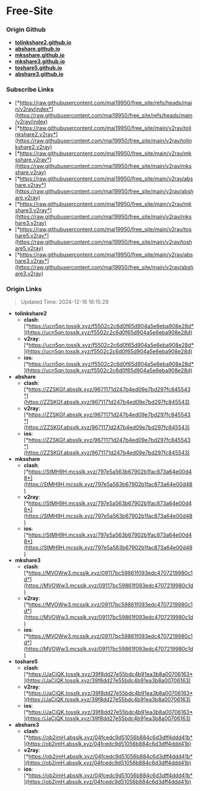 # Free-Site

### Origin Github

- [**tolinkshare2.github.io**](https://github.com/tolinkshare2/tolinkshare2.github.io)
- [**abshare.github.io**](https://github.com/abshare/abshare.github.io)
- [**mksshare.github.io**](https://github.com/mksshare/mksshare.github.io)
- [**mkshare3.github.io**](https://github.com/mkshare3/mkshare3.github.io)
- [**toshare5.github.io**](https://github.com/toshare5/toshare5.github.io)
- [**abshare3.github.io**](https://github.com/abshare3/abshare3.github.io)

### Subscribe Links

- [*https://raw.githubusercontent.com/mai19950/free_site/refs/heads/main/v2ray/index*](https://raw.githubusercontent.com/mai19950/free_site/refs/heads/main/v2ray/index)
- [*https://raw.githubusercontent.com/mai19950/free_site/main/v2ray/tolinkshare2.v2ray*](https://raw.githubusercontent.com/mai19950/free_site/main/v2ray/tolinkshare2.v2ray)
- [*https://raw.githubusercontent.com/mai19950/free_site/main/v2ray/mksshare.v2ray*](https://raw.githubusercontent.com/mai19950/free_site/main/v2ray/mksshare.v2ray)
- [*https://raw.githubusercontent.com/mai19950/free_site/main/v2ray/abshare.v2ray*](https://raw.githubusercontent.com/mai19950/free_site/main/v2ray/abshare.v2ray)
- [*https://raw.githubusercontent.com/mai19950/free_site/main/v2ray/mkshare3.v2ray*](https://raw.githubusercontent.com/mai19950/free_site/main/v2ray/mkshare3.v2ray)
- [*https://raw.githubusercontent.com/mai19950/free_site/main/v2ray/toshare5.v2ray*](https://raw.githubusercontent.com/mai19950/free_site/main/v2ray/toshare5.v2ray)
- [*https://raw.githubusercontent.com/mai19950/free_site/main/v2ray/abshare3.v2ray*](https://raw.githubusercontent.com/mai19950/free_site/main/v2ray/abshare3.v2ray)

### Origin Links

> Updated Time: 2024-12-16 16:15:29

- **tolinkshare2**
  - **clash**: [*https://ucn5qn.tosslk.xyz/f5502c2c6d0f65d904a5e6eba908e28d*](https://ucn5qn.tosslk.xyz/f5502c2c6d0f65d904a5e6eba908e28d)
  - **v2ray**: [*https://ucn5qn.tosslk.xyz/f5502c2c6d0f65d904a5e6eba908e28d*](https://ucn5qn.tosslk.xyz/f5502c2c6d0f65d904a5e6eba908e28d)
  - **ios**: [*https://ucn5qn.tosslk.xyz/f5502c2c6d0f65d904a5e6eba908e28d*](https://ucn5qn.tosslk.xyz/f5502c2c6d0f65d904a5e6eba908e28d)
- **abshare**
  - **clash**: [*https://ZZSKGf.absslk.xyz/9671171d247b4ed09e7bd297fc845543*](https://ZZSKGf.absslk.xyz/9671171d247b4ed09e7bd297fc845543)
  - **v2ray**: [*https://ZZSKGf.absslk.xyz/9671171d247b4ed09e7bd297fc845543*](https://ZZSKGf.absslk.xyz/9671171d247b4ed09e7bd297fc845543)
  - **ios**: [*https://ZZSKGf.absslk.xyz/9671171d247b4ed09e7bd297fc845543*](https://ZZSKGf.absslk.xyz/9671171d247b4ed09e7bd297fc845543)
- **mksshare**
  - **clash**: [*https://StMH9H.mcsslk.xyz/797e5a563b67902b1fac873a64e00d48*](https://StMH9H.mcsslk.xyz/797e5a563b67902b1fac873a64e00d48)
  - **v2ray**: [*https://StMH9H.mcsslk.xyz/797e5a563b67902b1fac873a64e00d48*](https://StMH9H.mcsslk.xyz/797e5a563b67902b1fac873a64e00d48)
  - **ios**: [*https://StMH9H.mcsslk.xyz/797e5a563b67902b1fac873a64e00d48*](https://StMH9H.mcsslk.xyz/797e5a563b67902b1fac873a64e00d48)
- **mkshare3**
  - **clash**: [*https://MVOWw3.mcsslk.xyz/09117bc59861f093edc4707219980c1d*](https://MVOWw3.mcsslk.xyz/09117bc59861f093edc4707219980c1d)
  - **v2ray**: [*https://MVOWw3.mcsslk.xyz/09117bc59861f093edc4707219980c1d*](https://MVOWw3.mcsslk.xyz/09117bc59861f093edc4707219980c1d)
  - **ios**: [*https://MVOWw3.mcsslk.xyz/09117bc59861f093edc4707219980c1d*](https://MVOWw3.mcsslk.xyz/09117bc59861f093edc4707219980c1d)
- **toshare5**
  - **clash**: [*https://JaCiQK.tosslk.xyz/39f8dd27e55bdc4b91ea3b8a00706163*](https://JaCiQK.tosslk.xyz/39f8dd27e55bdc4b91ea3b8a00706163)
  - **v2ray**: [*https://JaCiQK.tosslk.xyz/39f8dd27e55bdc4b91ea3b8a00706163*](https://JaCiQK.tosslk.xyz/39f8dd27e55bdc4b91ea3b8a00706163)
  - **ios**: [*https://JaCiQK.tosslk.xyz/39f8dd27e55bdc4b91ea3b8a00706163*](https://JaCiQK.tosslk.xyz/39f8dd27e55bdc4b91ea3b8a00706163)
- **abshare3**
  - **clash**: [*https://ob2imH.absslk.xyz/04fcedc9d51056b884c6d3dff4ddd41b*](https://ob2imH.absslk.xyz/04fcedc9d51056b884c6d3dff4ddd41b)
  - **v2ray**: [*https://ob2imH.absslk.xyz/04fcedc9d51056b884c6d3dff4ddd41b*](https://ob2imH.absslk.xyz/04fcedc9d51056b884c6d3dff4ddd41b)
  - **ios**: [*https://ob2imH.absslk.xyz/04fcedc9d51056b884c6d3dff4ddd41b*](https://ob2imH.absslk.xyz/04fcedc9d51056b884c6d3dff4ddd41b)
